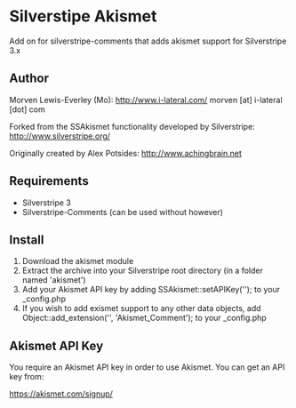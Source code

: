 Silverstipe Akismet
===================

Add on for silverstripe-comments that adds akismet support for Silverstripe 3.x

Author
------

Morven Lewis-Everley (Mo): http://www.i-lateral.com/
morven [at] i-lateral [dot] com

Forked from the SSAkismet functionality developed by Silverstripe: http://www.silverstripe.org/

Originally created by Alex Potsides: http://www.achingbrain.net

Requirements
------------

* Silverstripe 3
* Silverstripe-Comments (can be used without however)

Install
-------

1. Download the akismet module
2. Extract the archive into your Silverstripe root directory (in a folder named 'akismet')
3. Add your Akismet API key by adding SSAkismet::setAPIKey('<your-key>'); to your _config.php
4. If you wish to add exismet support to any other data objects, add Object::add_extension('<MyObject>', 'Akismet_Comment'); to your _config.php

Akismet API Key
---------------

You require an Akismet API key in order to use Akismet. You can get an API key from:

https://akismet.com/signup/
